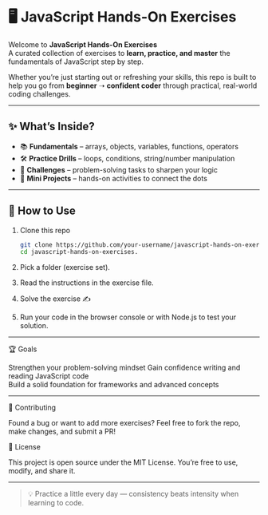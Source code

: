 # 🖥️ JavaScript Hands-On Exercises

Welcome to **JavaScript Hands-On Exercises**   
A curated collection of exercises to **learn, practice, and master** the fundamentals of JavaScript step by step.  

Whether you’re just starting out or refreshing your skills, this repo is built to help you go from **beginner** ➝ **confident coder** through practical, real-world coding challenges.  

---

## ✨ What’s Inside?
- 📚 **Fundamentals** – arrays, objects, variables, functions, operators  
- 🛠️ **Practice Drills** – loops, conditions, string/number manipulation  
- 🎯 **Challenges** – problem-solving tasks to sharpen your logic  
- 🧩 **Mini Projects** – hands-on activities to connect the dots  

---

## 🚀 How to Use
1. Clone this repo  
   ```bash
   git clone https://github.com/your-username/javascript-hands-on-exercises.git
   cd javascript-hands-on-exercises.
   ```

2. Pick a folder (exercise set).
3. Read the instructions in the exercise file.
4. Solve the exercise ✍
5. Run your code in the browser console or with Node.js to test your solution.

---

🏆 Goals

Strengthen your problem-solving mindset 
Gain confidence writing and reading JavaScript code  
Build a solid foundation for frameworks and advanced concepts 

---

🤝 Contributing

Found a bug or want to add more exercises?
Feel free to fork the repo, make changes, and submit a PR!

📜 License

This project is open source under the MIT License.
You’re free to use, modify, and share it.

---

> 💡 Practice a little every day — consistency beats intensity when learning to code.
